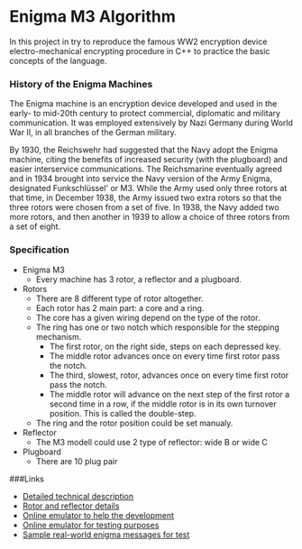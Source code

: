 # Enigma M3 Algorithm
In this project in try to reproduce the famous WW2 encryption device electro-mechanical encrypting procedure in C++ to practice the basic concepts of the language.

### History of the Enigma Machines
The Enigma machine is an encryption device developed and used in the early- to mid-20th century to protect commercial, diplomatic and military communication. It was employed extensively by Nazi Germany during World War II, in all branches of the German military.

By 1930, the Reichswehr had suggested that the Navy adopt the Enigma machine, citing the benefits of increased security (with the plugboard) and easier interservice communications. The Reichsmarine eventually agreed and in 1934 brought into service the Navy version of the Army Enigma, designated Funkschlüssel' or M3. While the Army used only three rotors at that time, in December 1938, the Army issued two extra rotors so that the three rotors were chosen from a set of five. In 1938, the Navy added two more rotors, and then another in 1939 to allow a choice of three rotors from a set of eight.

### Specification
* Enigma M3
	* Every machine has 3 rotor, a reflector and a plugboard.
* Rotors
	* There are 8 different type of rotor altogether.
	* Each rotor has 2 main part: a core and a ring.
	* The core has a given wiring depend on the type of the rotor.
	* The ring has one or two notch which responsible for the stepping mechanism.
		* The first rotor, on the right side, steps on each depressed key.
		* The middle rotor advances once on every time first rotor pass the notch.
		* The third, slowest, rotor, advances once on every time first rotor pass the notch.
		* The middle rotor will advance on the next step of the first rotor a second time in a row, if the middle rotor is in its own turnover position. This is called the double-step.
	* The ring and the rotor position could be set manualy.
* Reflector
	* The M3 modell could use 2 type of reflector: wide B or wide C
* Plugboard
	* There are 10 plug pair

###Links
* [Detailed technical description](http://users.telenet.be/d.rijmenants/en/enigmatech.htm)
* [Rotor and reflector details](https://en.wikipedia.org/wiki/Enigma_rotor_details)
* [Online emulator to help the development](http://enigmaco.de/enigma/enigma.html)
* [Online emulator for testing purposes](https://cryptii.com/pipes/enigma-machine)
* [Sample real-world enigma messages for test](http://wiki.franklinheath.co.uk/index.php/Enigma/Sample_Messages)

